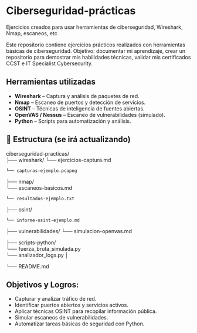 # Ciberseguridad-prácticas
Ejercicios creados para usar herramientas de ciberseguridad, Wireshark, Nmap, escaneos, etc

Este repositorio contiene ejercicios prácticos realizados con herramientas básicas de ciberseguridad. 
Objetivo: documentar mi aprendizaje, crear un repositorio para demostrar mis habilidades técnicas, validar mis certificados CCST e IT Specialist Cybersecurity.

## Herramientas utilizadas

- **Wireshark** – Captura y análisis de paquetes de red.
- **Nmap** – Escaneo de puertos y detección de servicios.
- **OSINT** – Técnicas de inteligencia de fuentes abiertas.
- **OpenVAS / Nessus** – Escaneo de vulnerabilidades (simulado).
- **Python** – Scripts para automatización y análisis.

## 📁 Estructura (se irá actualizando)
ciberseguridad-practicas/  
  ├── wireshark/ 
    └── ejercicios-captura.md
    
    └── capturas-ejemplo.pcapng 
  
  ├── nmap/  
    └── escaneos-basicos.md
    
    └── resultados-ejemplo.txt  
  
  ├── osint/
  
    └── informe-osint-ejemplo.md  
  
  ├── vulnerabilidades/ 
    └── simulacion-openvas.md  
  
  ├── scripts-python/  
    └── fuerza_bruta_simulada.py  
    └── analizador_logs.py │ 
  
  └── README.md

  ## Objetivos y Logros:

- Capturar y analizar tráfico de red.
- Identificar puertos abiertos y servicios activos.
- Aplicar técnicas OSINT para recopilar información pública.
- Simular escaneos de vulnerabilidades.
- Automatizar tareas básicas de seguridad con Python.


